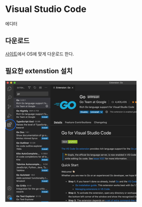 # Visual Studio Code
에디터
## 다운로드
[사이트](https://code.visualstudio.com/download)에서 OS에 맞게 다운로드 한다.

## 필요한 extenstion 설치
<p align = "left">
<img src="/img/vscode_extensions.png" width="420"><br/>
</p>
